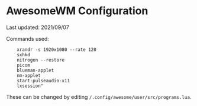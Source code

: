 # AwesomeWM Configuration
Last updated: 2021/09/07

Commands used:

        xrandr -s 1920x1080 --rate 120
        sxhkd
        nitrogen --restore
        picom
        blueman-applet
        nm-applet
        start-pulseaudio-x11
        lxsession"
        
These can be changed by editing `/.config/awesome/user/src/programs.lua`.